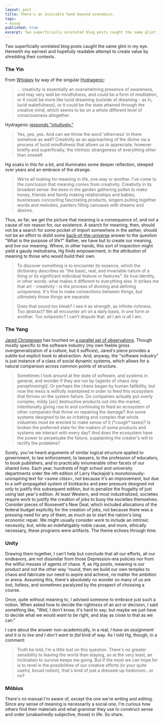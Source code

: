 ```yaml
---
layout: post
title: There's an invisible hand beyond economics.
tags:
- essay
published: true
excerpt: Two superficially unrelated blog posts caught the same glint in my eye. Herewith my earnest and hopefully readable attempt to create value by shredding their contexts.
---
```


Two superficially unrelated blog posts caught the same glint in my eye. Herewith my earnest and hopefully readable attempt to create value by shredding their contexts.

### The Yin

From [Whiskey](http://whiskeyriver.blogspot.com) by way of the singular [Hydragenic](http://www.hydragenic.com):
> ... creativity is essentially an overwhelming presence of awareness, and may very well be mindfulness, and could be a form of meditation, or it could be more like lucid dreaming (outside of dreaming - as in, lucid wakefulness), or it could be the state attained through the creative mind, which seems to be on a whole different level of consciousness altogether.

Hydragenic [responds "intuitively."](http://www.hydragenic.com/2008/06/04/still_turning_to_face_the_strange/)
> Yes, yes, yes. And can we throw the word 'otherness' in there somehow as well? Creativity as an approaching of the divine via a process of lucid mindfulness that allows us to appreciate, however briefly and superficially, the intrinsic strangeness of everything other than oneself.

Hg soaks in this for a bit, and illuminates some deeper reflection, steeped over years and an embrace of the strange.
> We're all looking for meaning in life, one way or another. I've come to the conclusion that meaning comes from creativity. Creativity in its broadest sense: the bees in the garden gathering pollen to make honey, friends and family making relationships and babies, businesses concocting fascinating products, singers pulling together words and melodies, painters filling canvases with dreams and desires.

Thus, so far, we get the picture that meaning is a consequence of, and not a cause of nor reason for, our existence. A search for meaning, then, should not be a search for some pocket of import somewhere in the aether, should not be an effort to distill some [back-of-the-universe](http://godplaysdice.blogspot.com/2008/02/back-of-universe.html) answer to the question "What is the purpose of life?" Rather, we have but to create our meaning, and live our meaning.
Where, in other hands, this sort of inspection might yield a gaudy melodrama, Hg finds empowerment, in the attribution of meaning to those who would build their own.
> To discover something is to encounter its essence, which the dictionary describes as "the basic, real, and invariable nature of a thing or its significant individual feature or features". Its true identity, in other words: what makes it different to everything else. It strikes me that art - creativity - is the process of divining and defining uniqueness. It's fine to make connections between things, but ultimately those things are separate.
> 
> Does that sound too bleak? I see it as strength, as infinite richness. Too abstract? We all encounter art on a daily basis, in one form or another. Too solipsistic? I can't dispute that: all I am is all I am.

### The Yang

[Jared Christensen](http://www.jaredigital.com) has touched on [a parallel set of observations](http://www.jaredigital.com/article/232/ecosystems-of-failure). Though mostly specific to the software industry (my own feeble gross overgeneralization of a culture, but it suffices), Jared's piece provides a subtle but explicit hook to abstraction. And, anyway, the "software industry" is just instance of a class of social dynamic systems, which allows for a natural comparison across common points of structure.
> Sometimes I look around at the state of software, and systems in general, and wonder if they are run by [agents of chaos (*my paraphrasing*)]. Or perhaps the chaos began by human fallibility, but now the mess is willfully maintained in order to feed this ecosystem that thrives on the system failure. Do companies actually put overly complex, mildy [*sic*] destructive products out into the market, intentionally giving rise to and continuing to feed an ecosystem of other companies that thrive on repairing the damage? Are some systems designed to be so irritating and complex that whole industries must be erected to make sense of it (\*cough\* taxes)? Is broken the preferred state for the makers of some products and systems we interact with every day? And does the ecosystem have the power to perpetuate the failure, supplanting the creator's will to rectify the problems?

Surely, you've heard arguments of similar logical structure applied to government, to law enforcement, to lawyers, to the profession of educators, to book publishers, and to practically innumerable other facets of our shared lives. Each year, hundreds of high school and university departments order the *n*th edition of Larry Hackajob's monotonously-uninspiring text for <*some class*\>, not because it's an improvement, but due to a self-propagated system of kickbacks and peer pressure designed not only to justify this subsequent edition, but to penalize the frugality of just using last year's edition. At least Western, and most industrialized, societies require work to justify the *creation* of jobs to buoy the societies themselves. Consider pieces of Roosevelt's New Deal, which included allocations of the federal budget explicitly for the creation of jobs, not because there was a pressing need for any of them, as much as to start the nation's long economic repair. We might usually consider *work* to include an intrinsic necessity, but, while an indefatigably noble cause, and more, ethically necessary, these programs were artifacts. The theme echoes through time.

### Unity

Drawing them together, I can't help but conclude that all our efforts, all our endeavors, are not dissimilar from those Depression-era policies nor from the willful messes of agents of chaos. If, as Hg posits, meaning is our product and not the other way 'round, then we build our own temples to chaos and fabricate our need to aspire and achieve, no matter the ambition or arena. Assuming this, there's absolutely no wonder so many of us are lost, listless, and sometimes paralyzed by the prospect of choosing a course.

Once, quite without meaning to, I advised someone to embrace just such a notion. When asked how to decide the rightness of an act or decision, I said something like, "Well, I don't know, it's hard to say; but maybe we just have to decide what we would *want* to be right, and stay as close to that as we can."

I care about the answer non-academically, in a real, *I have an assignment and it is to live and I don't want to fail* kind of way. As I told Hg, though, in a comment:
> Truth be told, I'm a little lost on this question. There's no greater sensibility to leaving the world than staying, so at the very least, an inclination to survive keeps me going. But if the most we can hope for is to revel in the possibilities of our creative efforts (in your quite useful, broad notion), that's kind of just a dressed-up hedonism...or no?

### M&ouml;bius

There's no manual I'm aware of, except the one we're writing and editing. Since any sense of meaning is necessarily a social one, I'm curious how others find their materials and what grammar they use to construct sense and order (unabashedly subjective, those) in life. So share.
